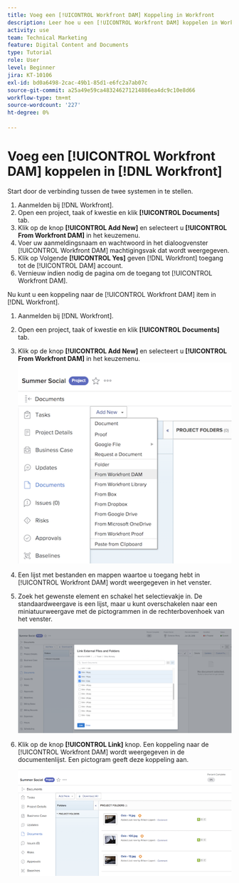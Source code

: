 ```yaml
---
title: Voeg een [!UICONTROL Workfront DAM] Koppeling in Workfront
description: Leer hoe u een [!UICONTROL Workfront DAM] koppelen in Workfront zodat u een koppeling kunt maken [!UICONTROL DAM] naar uw project, taak of probleem in Workfront.
activity: use
team: Technical Marketing
feature: Digital Content and Documents
type: Tutorial
role: User
level: Beginner
jira: KT-10106
exl-id: bd0a6498-2cac-49b1-85d1-e6fc2a7ab07c
source-git-commit: a25a49e59ca483246271214886ea4dc9c10e8d66
workflow-type: tm+mt
source-wordcount: '227'
ht-degree: 0%

---
```


# Voeg een [!UICONTROL Workfront DAM] koppelen in [!DNL Workfront]

Start door de verbinding tussen de twee systemen in te stellen.

1. Aanmelden bij [!DNL Workfront].
1. Open een project, taak of kwestie en klik **[!UICONTROL Documents]** tab.
1. Klik op de knop **[!UICONTROL Add New]** en selecteert u **[!UICONTROL From Workfront DAM]** in het keuzemenu.
1. Voer uw aanmeldingsnaam en wachtwoord in het dialoogvenster [!UICONTROL Workfront DAM] machtigingsvak dat wordt weergegeven.
1. Klik op Volgende **[!UICONTROL Yes]** geven [!DNL Workfront] toegang tot de [!UICONTROL DAM] account.
1. Vernieuw indien nodig de pagina om de toegang tot [!UICONTROL Workfront DAM].

Nu kunt u een koppeling naar de [!UICONTROL Workfront DAM] item in [!DNL Workfront].

1. Aanmelden bij [!DNL Workfront].
1. Open een project, taak of kwestie en klik **[!UICONTROL Documents]** tab.
1. Klik op de knop **[!UICONTROL Add New]** en selecteert u **[!UICONTROL From Workfront DAM]** in het keuzemenu.
   ![Een afbeelding van de [!UICONTROL From Workfront DAM] in de [!UICONTROL Add New] vervolgkeuzemenu](assets/01-contributor-from-workfront-dam.png)
1. Een lijst met bestanden en mappen waartoe u toegang hebt in [!UICONTROL Workfront DAM] wordt weergegeven in het venster.

1. Zoek het gewenste element en schakel het selectievakje in. De standaardweergave is een lijst, maar u kunt overschakelen naar een miniatuurweergave met de pictogrammen in de rechterbovenhoek van het venster.

   ![Een afbeelding van geselecteerde elementen in een pop-upvenster](assets/02-contributor-select-files-in-dam.png)

1. Klik op de knop **[!UICONTROL Link]** knop. Een koppeling naar de [!UICONTROL Workfront DAM] wordt weergegeven in de documentenlijst. Een pictogram geeft deze koppeling aan.

   ![Een afbeelding van de koppelingen naar de [!UICONTROL Workfront DAM] bestanden die worden weergegeven in de documentenlijst van [!DNL Workfront].](assets/03-contributor-linked-in-wf.png)
